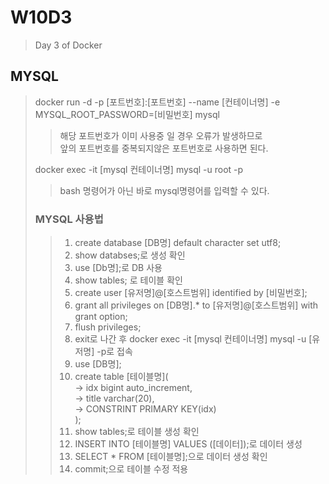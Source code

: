 # W10D3
> Day 3 of Docker


## MYSQL
> docker run -d -p [포트번호]:[포트번호] --name [컨테이너명] -e MYSQL_ROOT_PASSWORD=[비밀번호] mysql
> > 해당 포트번호가 이미 사용중 일 경우 오류가 발생하므로<br> 앞의 포트번호를 중복되지않은 포트번호로 사용하면 된다.
>
> docker exec -it [mysql 컨테이너명] mysql -u root -p
> > bash 명령어가 아닌 바로 mysql명령어를 입력할 수 있다.
>
> ### MYSQL 사용법
> > 1. create database [DB명] default character set utf8;
> > 2. show databses;로 생성 확인
> > 3. use [Db명];로 DB 사용
> > 4. show tables; 로 테이블 확인
> > 5. create user [유저명]@[호스트범위] identified by [비밀번호];
> > 6. grant all privileges on [DB명].* to [유저명]@[호스트범위] with grant option;
> > 7. flush privileges;
> > 8. exit로 나간 후 docker exec -it [mysql 컨테이너명] mysql -u [유저명] -p로 접속
> > 9. use [DB명];
> > 10. create table [테이블명](<br>
> >  -> idx bigint auto_increment,<br>
> >  -> title varchar(20),<br>
> >  -> CONSTRINT PRIMARY KEY(idx)<br>
> >     );<br>
> > 11. show tables;로 테이블 생성 확인
> > 12. INSERT INTO [테이블명] VALUES ([데이터]);로 데이터 생성
> > 13. SELECT * FROM [테이블명];으로 데이터 생성 확인
> > 14. commit;으로 테이블 수정 적용
